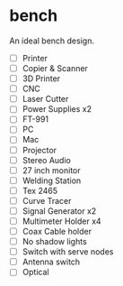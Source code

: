# bench
An ideal bench design.
- [ ] Printer
- [ ] Copier & Scanner
- [ ] 3D Printer
- [ ] CNC
- [ ] Laser Cutter
- [ ] Power Supplies x2
- [ ] FT-991
- [ ] PC
- [ ] Mac
- [ ] Projector
- [ ] Stereo Audio
- [ ] 27 inch monitor
- [ ] Welding Station
- [ ] Tex 2465
- [ ] Curve Tracer
- [ ] Signal Generator x2
- [ ] Multimeter Holder x4
- [ ] Coax Cable holder
- [ ] No shadow lights
- [ ] Switch with serve nodes
- [ ] Antenna switch
- [ ] Optical
